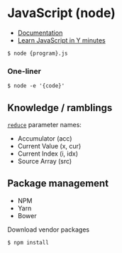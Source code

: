 # JavaScript (node)

- [Documentation](https://developer.mozilla.org/en-US/docs/Web/javascript)
- [Learn JavaScript in Y minutes](https://learnxinyminutes.com/docs/javascript/)

```
$ node {program}.js
```

### One-liner
```
$ node -e '{code}'
```

## Knowledge / ramblings

[`reduce`](https://developer.mozilla.org/en-US/docs/Web/JavaScript/Reference/Global_Objects/Array/Reduce) parameter names:
- Accumulator (acc)
- Current Value (x, cur)
- Current Index (i, idx)
- Source Array (src)

## Package management

- NPM
- Yarn
- Bower

Download vendor packages
```
$ npm install
```
